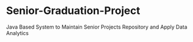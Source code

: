 # Senior-Graduation-Project
Java Based System to Maintain Senior Projects Repository and Apply Data Analytics
